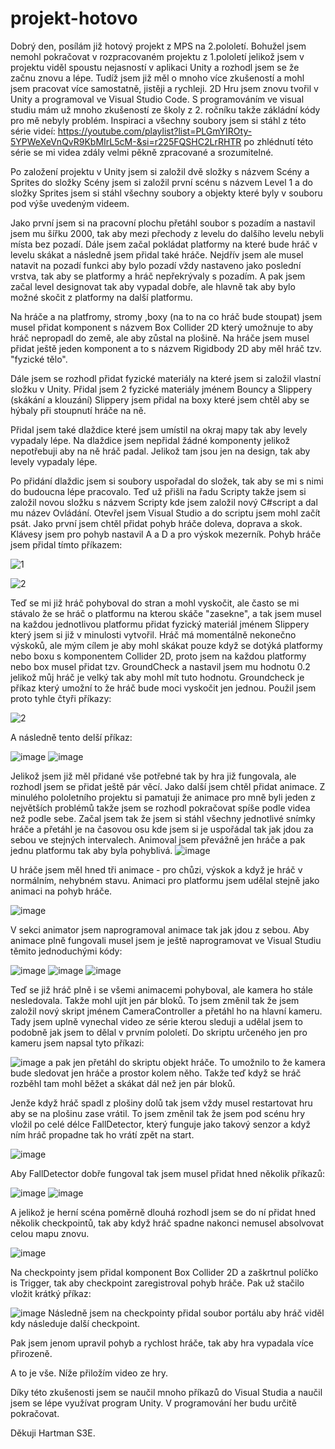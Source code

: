 # projekt-hotovo

Dobrý den, posílám již hotový projekt z MPS na 2.pololetí. Bohužel jsem nemohl pokračovat v rozpracovaném projektu z 1.pololetí jelikož jsem v projektu viděl spoustu nejasností v aplikaci Unity a rozhodl jsem se že začnu znovu a lépe. Tudíž jsem již měl o mnoho více zkušeností a mohl jsem pracovat více samostatně, jistěji a rychleji. 2D Hru jsem znovu tvořil v Unity a programoval ve Visual Studio Code. S programováním ve visual studiu mám už mnoho zkušeností ze školy z 2. ročníku takže zákládní kódy pro mě nebyly problém. Inspiraci a všechny soubory jsem si stáhl z této série videí: https://youtube.com/playlist?list=PLGmYIROty-5YPWeXeVnQvR9KbMIrL5cM-&si=r225FQSHC2LrRHTR po zhlédnutí této série se mi videa zdály velmi pěkně zpracované a srozumitelné.

Po založení projektu v Unity jsem si založil dvě složky s názvem Scény a Sprites do složky Scény jsem si založil první scénu s názvem Level 1 a do složky Sprites jsem si stáhl všechny soubory a objekty které byly v souboru pod výše uvedeným videem.

Jako první jsem si na pracovní plochu přetáhl soubor s pozadím a nastavil jsem mu šířku 2000, tak aby mezi přechody z levelu do dalšího levelu nebyli místa bez pozadí.
Dále jsem začal pokládat platformy na které bude hráč v levelu skákat a následně jsem přidal také hráče. Nejdřív jsem ale musel natavit na pozadí funkci aby bylo pozadí vždy nastaveno jako poslední vrstva, tak aby se platformy a hráč nepřekrývaly s pozadím. A pak jsem začal level designovat tak aby vypadal dobře, ale hlavně tak aby bylo možné skočit z platformy na další platformu.

Na hráče a na platfromy, stromy ,boxy (na to na co hráč bude stoupat) jsem musel přidat komponent s názvem Box Collider 2D který umožnuje to aby hráč nepropadl do země, ale aby zůstal na plošině. Na hráče jsem musel přidat ještě jeden komponent a to s názvem Rigidbody 2D aby měl hráč tzv. "fyzické tělo".


Dále jsem se rozhodl přidat fyzické materiály na které jsem si založil vlastní složku v Unity. Přidal jsem 2 fyzické materiály jménem Bouncy a Slippery (skákání a klouzání) Slippery jsem přidal na boxy které jsem chtěl aby se hýbaly při stoupnutí hráče na ně.

Přidal jsem také dlaždice které jsem umístil na okraj mapy tak aby levely vypadaly lépe. Na dlaždice jsem nepřidal žádné komponenty jelikož nepotřebuji aby na ně hráč padal. Jelikož tam jsou jen na design, tak aby levely vypadaly lépe.

Po přidání dlaždic jsem si soubory uspořadal do složek, tak aby se mi s nimi do budoucna lépe pracovalo.
Teď už přišli na řadu Scripty takže jsem si založil novou složku s názvem Scripty kde jsem založil nový C#script a dal mu název Ovládání. Otevřel jsem Visual Studio a do scriptu jsem mohl začít psát. Jako první jsem chtěl přidat pohyb hráče doleva, doprava a skok. Klávesy jsem pro pohyb nastavil A a D a pro výskok mezerník. Pohyb hráče jsem přidal tímto příkazem:

![1](https://github.com/hartmanjan1/projekt-hotovo/assets/156115281/48f3134f-d601-49cb-93f5-57c92e36e365)

![2](https://github.com/hartmanjan1/projekt-hotovo/assets/156115281/ef1b9e16-dbb1-49bc-ae02-ed6cdc2c3aa8)

Teď se mi již hráč pohyboval do stran a mohl vyskočit, ale často se mi stávalo že se hráč o platformu na kterou skáče "zasekne", a tak jsem musel na každou jednotlivou platformu přidat fyzický materiál jménem Slippery který jsem si již v minulosti vytvořil.
Hráč má momentálně nekonečno výskoků,  ale mým cílem je aby mohl skákat pouze když se dotýká platformy nebo boxu s komponentem Collider 2D, proto jsem na každou platformy nebo box musel přidat tzv. GroundCheck a nastavil jsem mu hodnotu 0.2 jelikož můj hráč je velký tak aby mohl mít tuto hodnotu. Groundcheck je příkaz který umožní to že hráč bude moci vyskočit jen jednou.
Použil jsem proto tyhle čtyři příkazy:

![2](https://github.com/hartmanjan1/projekt-hotovo/assets/156115281/99480746-d79a-48e0-b553-95cdc3dbc422)

A následně tento delší příkaz: 

![image](https://github.com/hartmanjan1/projekt-hotovo/assets/156115281/1db8cb38-a84f-4ae4-b13b-1bc433608532)
![image](https://github.com/hartmanjan1/projekt-hotovo/assets/156115281/bdba37eb-2e6c-4015-9582-4662a6d337d0)

Jelikož jsem již měl přidané vše potřebné tak by hra již fungovala, ale rozhodl jsem se přidat ještě pár věcí.
Jako další jsem chtěl přidat animace. Z minulého pololetního projektu si pamatuji že animace pro mně byli jeden z největších problémů takže jsem se rozhodl pokračovat spíše podle videa než podle sebe.
Začal jsem tak že jsem si stáhl všechny jednotlivé snímky hráče a přetáhl je na časovou osu kde jsem si je uspořádal tak jak jdou za sebou ve stejných intervalech. Animoval jsem převážně jen hráče a pak jednu platformu tak aby byla pohyblivá. 
![image](https://github.com/hartmanjan1/projekt-hotovo/assets/156115281/9e0c1565-649b-4c0a-b4fc-037aa06f26b5)

U hráče jsem měl hned tři animace - pro chůzi, výskok a když je hráč v normálním, nehybném stavu.
Animaci pro platformu jsem udělal stejně jako animaci na pohyb hráče.

![image](https://github.com/hartmanjan1/projekt-hotovo/assets/156115281/b3621219-ef6b-4026-9b5d-3447d83dafe1)

V sekci animator jsem naprogramoval animace tak jak jdou z sebou.
Aby animace plně fungovali musel jsem je ještě naprogramovat ve Visual Studiu těmito jednoduchými kódy: 

![image](https://github.com/hartmanjan1/projekt-hotovo/assets/156115281/c72f4c12-44b3-48a5-8f1c-1f2f9e2e3abb)
![image](https://github.com/hartmanjan1/projekt-hotovo/assets/156115281/be8c8f8e-0cb6-41c3-aabc-00ccc79b01fc)
![image](https://github.com/hartmanjan1/projekt-hotovo/assets/156115281/c711b75f-6c95-4ba0-ab25-da934db9f77c)

Teď se již hráč plně i se všemi animacemi pohyboval, ale kamera ho stále nesledovala. Takže mohl ujít jen pár bloků. To jsem změnil tak že jsem založil nový skript jménem CameraController a přetáhl ho na hlavní kameru. Tady jsem uplně vynechal video ze série kterou sleduji a udělal jsem to podobně jak jsem to dělal v prvním pololetí. Do skriptu určeného jen pro kameru jsem napsal tyto příkazi: 

![image](https://github.com/hartmanjan1/projekt-hotovo/assets/156115281/660ad16d-b298-4dba-9a39-ef2f3aab3d41)
a pak jen přetáhl do skriptu objekt hráče. To umožnilo to že kamera bude sledovat jen hráče a prostor kolem něho. Takže teď když se hráč rozběhl tam mohl běžet a skákat dál než jen pár bloků.

Jenže když hráč spadl z plošiny dolů tak jsem vždy musel restartovat hru aby se na plošinu zase vrátil. To jsem změnil tak že jsem pod scénu hry vložil po celé délce FallDetector, který funguje jako takový senzor a když ním hráč propadne tak ho vrátí zpět na start.

![image](https://github.com/hartmanjan1/projekt-hotovo/assets/156115281/5e6172d5-95f2-4faf-8e3d-e238097d7bff)

Aby FallDetector dobře fungoval tak jsem musel přidat hned několik příkazů: 

![image](https://github.com/hartmanjan1/projekt-hotovo/assets/156115281/e5b49539-66c3-4876-9a85-37b12660814e)
![image](https://github.com/hartmanjan1/projekt-hotovo/assets/156115281/cd7b1689-705a-4ad0-a8fe-03e2d19b5d08)

A jelikož je herní scéna poměrně dlouhá rozhodl jsem se do ní přidat hned několik checkpointů, tak aby když hráč spadne nakonci nemusel absolvovat celou mapu znovu.

![image](https://github.com/hartmanjan1/projekt-hotovo/assets/156115281/2774e96e-2603-43cb-9df9-b4fb27af942d)

Na checkpointy jsem přidal komponent Box Collider 2D a zaškrtnul políčko is Trigger, tak aby checkpoint zaregistroval pohyb hráče.
Pak už stačilo vložit krátký příkaz:

![image](https://github.com/hartmanjan1/projekt-hotovo/assets/156115281/b650fa4e-cc02-493c-9461-71438e238762) 
Následně jsem na checkpointy přidal soubor portálu aby hráč viděl kdy následuje další checkpoint.

Pak jsem jenom upravil pohyb a rychlost hráče, tak aby hra vypadala více přirozeně.

A to je vše. Níže přiložím video ze hry. 

Díky této zkušenosti jsem se naučil mnoho příkazů do Visual Studia a naučil jsem se lépe využívat program Unity.
V programování her budu určitě pokračovat.

Děkuji Hartman S3E.











